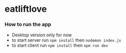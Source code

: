 # eatliftlove

### How to run the app
- Desktop version only for now
- to start server run `npm install` then `nodemon index.js`
- to start client run `npm install` then `npm run dev`

